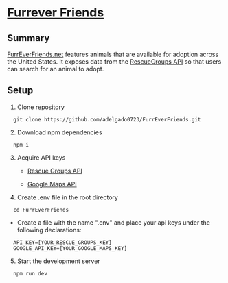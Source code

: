 # [Furrever Friends](https://www.furreverfriends.net)

## Summary

[FurrEverFriends.net](https://www.furreverfriends.net) features animals that
are available for adoption across the United States. It exposes data from the
[RescueGroups API](https://userguide.rescuegroups.org/display/APIDG/v2) so
that users can search for an animal to adopt.

## Setup

1. Clone repository

```
  git clone https://github.com/adelgado0723/FurrEverFriends.git
```

2. Download npm dependencies

```
  npm i
```

3. Acquire API keys

   - [Rescue Groups API](https://rescuegroups.org/services/request-an-api-key/)

   - [Google Maps API](https://developers.google.com/maps/documentation/javascript/get-api-key)

4. Create .env file in the root directory

```
  cd FurrEverFriends
```

- Create a file with the name ".env" and place your api keys under the following declarations:

```
  API_KEY=[YOUR_RESCUE_GROUPS_KEY]
  GOOGLE_API_KEY=[YOUR_GOOGLE_MAPS_KEY]
```

5. Start the development server

```
  npm run dev
```

